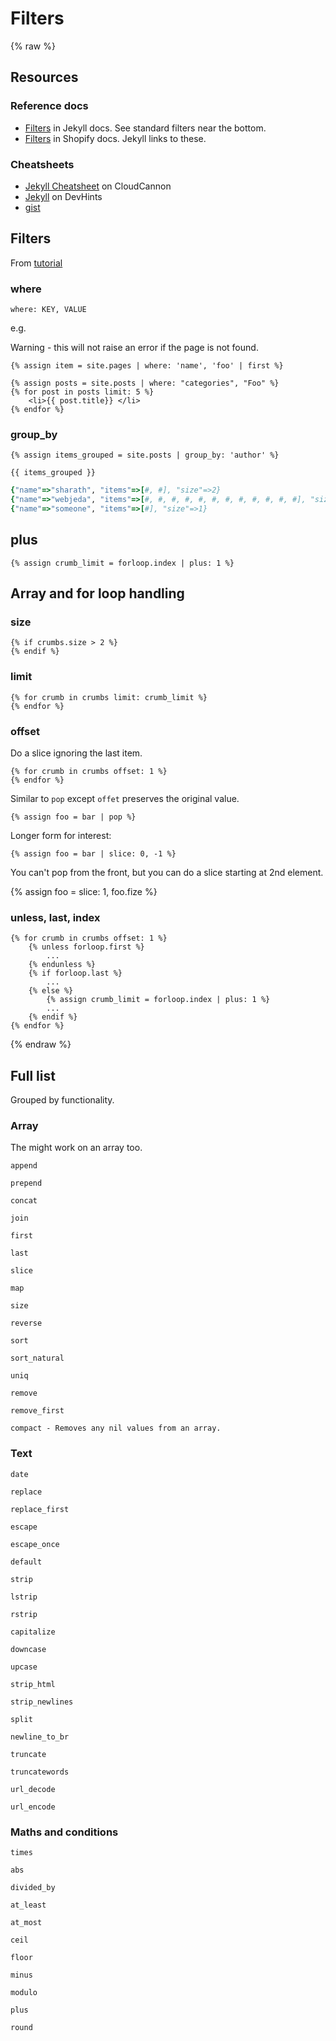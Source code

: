 # Filters

{% raw %}


## Resources

### Reference docs

- [Filters](https://jekyllrb.com/docs/liquid/filters/) in Jekyll docs. See standard filters near the bottom.
- [Filters](https://shopify.github.io/liquid/filters/abs/) in Shopify docs. Jekyll links to these.


### Cheatsheets

- [Jekyll Cheatsheet](https://learn.cloudcannon.com/jekyll-cheat-sheet/) on CloudCannon
- [Jekyll](https://devhints.io/jekyll) on DevHints
- [gist](https://gist.github.com/JJediny/a466eed62cee30ad45e2)


## Filters

From [tutorial](https://blog.webjeda.com/jekyll-filters/)

### where

```
where: KEY, VALUE
```

e.g.

Warning - this will not raise an error if the page is not found.

```liquid
{% assign item = site.pages | where: 'name', 'foo' | first %}
```

```liquid
{% assign posts = site.posts | where: "categories", "Foo" %}
{% for post in posts limit: 5 %}
    <li>{{ post.title}} </li>
{% endfor %}
```

### group_by

```liquid
{% assign items_grouped = site.posts | group_by: 'author' %}

{{ items_grouped }}
```

```ruby
{"name"=>"sharath", "items"=>[#, #], "size"=>2}
{"name"=>"webjeda", "items"=>[#, #, #, #, #, #, #, #, #, #, #, #], "size"=>12}
{"name"=>"someone", "items"=>[#], "size"=>1}
```

## plus

```liquid
{% assign crumb_limit = forloop.index | plus: 1 %}
```

## Array and for loop handling

### size

```liquid
{% if crumbs.size > 2 %}
{% endif %}
```

### limit

```liquid
{% for crumb in crumbs limit: crumb_limit %}
{% endfor %}
```

### offset

Do a slice ignoring the last item.

```liquid
{% for crumb in crumbs offset: 1 %}
{% endfor %}
```

Similar to `pop` except `offet` preserves the original value.

```liquid
{% assign foo = bar | pop %}
```

Longer form for interest:

```liquid
{% assign foo = bar | slice: 0, -1 %}
```

You can't pop from the front, but you can do a slice starting at 2nd element.

{% assign foo = slice: 1, foo.fize %}

### unless, last, index

```liquid
{% for crumb in crumbs offset: 1 %}
    {% unless forloop.first %}
        ...
    {% endunless %}
    {% if forloop.last %}
        ...
    {% else %}
        {% assign crumb_limit = forloop.index | plus: 1 %}
        ...
    {% endif %}
{% endfor %}
```

{% endraw %}


## Full list

Grouped by functionality.

### Array

The might work on an array too.

    append

    prepend

    concat

    join

    first

    last

    slice

    map

    size

    reverse

    sort

    sort_natural

    uniq

    remove

    remove_first

    compact - Removes any nil values from an array.


### Text

    date

    replace

    replace_first

    escape

    escape_once

    default

    strip

    lstrip

    rstrip

    capitalize

    downcase

    upcase

    strip_html

    strip_newlines

    split

    newline_to_br

    truncate

    truncatewords

    url_decode

    url_encode

### Maths and conditions

    times

    abs

    divided_by

    at_least

    at_most

    ceil

    floor

    minus

    modulo

    plus

    round
